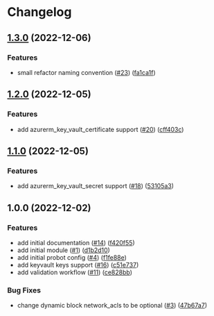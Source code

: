# Changelog

## [1.3.0](https://github.com/aztfmods/module-azurerm-kv/compare/v1.2.0...v1.3.0) (2022-12-06)


### Features

* small refactor naming convention ([#23](https://github.com/aztfmods/module-azurerm-kv/issues/23)) ([fa1ca1f](https://github.com/aztfmods/module-azurerm-kv/commit/fa1ca1fbb2f493a1c9efd030ec8f4d0b443d9287))

## [1.2.0](https://github.com/aztfmods/module-azurerm-kv/compare/v1.1.0...v1.2.0) (2022-12-05)


### Features

* add azurerm_key_vault_certificate support ([#20](https://github.com/aztfmods/module-azurerm-kv/issues/20)) ([cff403c](https://github.com/aztfmods/module-azurerm-kv/commit/cff403c56bac416bf44808cf176df76f34885f1d))

## [1.1.0](https://github.com/aztfmods/module-azurerm-kv/compare/v1.0.0...v1.1.0) (2022-12-05)


### Features

* add azurerm_key_vault_secret support ([#18](https://github.com/aztfmods/module-azurerm-kv/issues/18)) ([53105a3](https://github.com/aztfmods/module-azurerm-kv/commit/53105a30706a6da025266c9d948b94c3e7673d0a))

## 1.0.0 (2022-12-02)


### Features

* add initial documentation ([#14](https://github.com/aztfmods/module-azurerm-kv/issues/14)) ([f420f55](https://github.com/aztfmods/module-azurerm-kv/commit/f420f55f59847e9fd9459cec72c88d9ecfa01f9c))
* add initial module ([#1](https://github.com/aztfmods/module-azurerm-kv/issues/1)) ([d1b2d10](https://github.com/aztfmods/module-azurerm-kv/commit/d1b2d108b6618f8b0c639ee723fb6462efe29272))
* add initial probot config ([#4](https://github.com/aztfmods/module-azurerm-kv/issues/4)) ([f1fe88e](https://github.com/aztfmods/module-azurerm-kv/commit/f1fe88e8a432ea6318e465cfb1c230f786a5112c))
* add keyvault keys support ([#16](https://github.com/aztfmods/module-azurerm-kv/issues/16)) ([c51e737](https://github.com/aztfmods/module-azurerm-kv/commit/c51e73712c941316dc382875b34aef2c64433496))
* add validation workflow ([#11](https://github.com/aztfmods/module-azurerm-kv/issues/11)) ([ce828bb](https://github.com/aztfmods/module-azurerm-kv/commit/ce828bb180014462ba8d1a96f726e16d5a3b5770))


### Bug Fixes

* change dynamic block network_acls to be optional ([#3](https://github.com/aztfmods/module-azurerm-kv/issues/3)) ([47b67a7](https://github.com/aztfmods/module-azurerm-kv/commit/47b67a740e74c36eac3df95cffd291814a6feff4))
